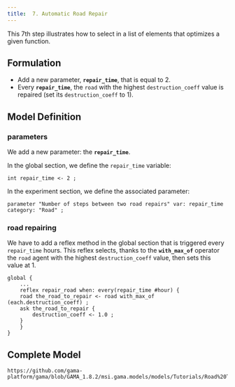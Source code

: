 ```yaml
---
title:  7. Automatic Road Repair
---
```



This 7th step illustrates how to select in a list of elements that optimizes a given function.


## Formulation

* Add a new parameter, **`repair_time`**, that is equal to 2.
* Every **`repair_time`**, the `road` with the highest `destruction_coeff` value is repaired (set its `destruction_coeff` to 1).


## Model Definition

### parameters
We add a new parameter: the **`repair_time`**.

In the global section, we define the `repair_time` variable:
```
int repair_time <- 2 ;
```

In the experiment section, we define the associated parameter:
```
parameter "Number of steps between two road repairs" var: repair_time category: "Road" ;
```

### road repairing

We have to add a reflex method in the global section that is triggered every `repair_time` hours. This reflex selects, thanks to the **`with_max_of`** operator the `road` agent with the highest `destruction_coeff` value, then sets this value at 1.

```
global {
    ...
    reflex repair_road when: every(repair_time #hour) {
	road the_road_to_repair <- road with_max_of (each.destruction_coeff) ;
	ask the_road_to_repair {
	    destruction_coeff <- 1.0 ;
	}
    }
}
```






## Complete Model

```
https://github.com/gama-platform/gama/blob/GAMA_1.8.2/msi.gama.models/models/Tutorials/Road%20Traffic/models/Model%2007.gaml
```
